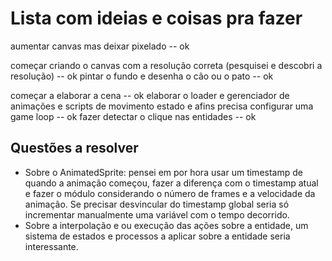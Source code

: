 # Lista com ideias e coisas pra fazer

aumentar canvas mas deixar pixelado -- ok

começar criando o canvas com a resolução correta (pesquisei e descobri a resolução) -- ok
pintar o fundo e desenha o cão ou o pato -- ok

começar a elaborar a cena -- ok
elaborar o loader e gerenciador de animações e scripts de movimento estado e afins
precisa configurar uma game loop -- ok
fazer detectar o clique nas entidades -- ok

## Questões a resolver

* Sobre o AnimatedSprite: pensei em por hora usar um timestamp de quando a animação começou, fazer a diferença com o timestamp atual e fazer o módulo considerando o número de frames e a velocidade da animação. Se precisar desvincular do timestamp global seria só incrementar manualmente uma variável com o tempo decorrido.
* Sobre a interpolação e ou execução das ações sobre a entidade, um sistema de estados e processos a aplicar sobre a entidade seria interessante.
